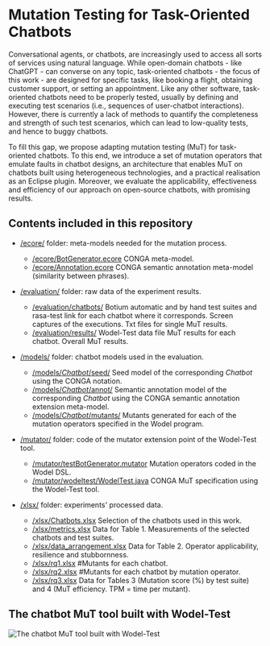 # Mutation Testing for Task-Oriented Chatbots

Conversational agents, or chatbots, are increasingly used to access all sorts of services using natural language. While open-domain chatbots - like ChatGPT - can converse on any topic, task-oriented chatbots - the focus of this work - are designed for specific tasks, like booking a flight, obtaining customer support, or setting an appointment. Like any other software, task-oriented chatbots need to be properly tested, usually by defining and executing test scenarios (i.e., sequences of user-chatbot interactions). However, there is currently a lack of methods to quantify the completeness and strength of such test scenarios, which can lead to low-quality tests, and hence to buggy chatbots.

To fill this gap, we propose adapting mutation testing (MuT) for task-oriented chatbots. To this end, we introduce a set of mutation operators that emulate faults in chatbot designs, an architecture that enables MuT on chatbots built using heterogeneous technologies, and a practical realisation as an Eclipse plugin. Moreover, we evaluate the applicability, effectiveness and efficiency of our approach on open-source chatbots, with promising results.

## Contents included in this repository

- [/ecore/](https://anonymous.4open.science/r/MuTChatbots-8969/ecore/README.md) folder: meta-models needed for the mutation process. 
    - [/ecore/BotGenerator.ecore](https://anonymous.4open.science/r/MuTChatbots-8969/ecore/BotGenerator.ecore) CONGA meta-model.
    - [/ecore/Annotation.ecore](https://anonymous.4open.science/r/MuTChatbots-8969/ecore/Annotation.ecore) CONGA semantic annotation meta-model (similarity between phrases).

- [/evaluation/](https://anonymous.4open.science/r/MuTChatbots-8969/evaluation/README.md) folder: raw data of the experiment results. 
    - [/evaluation/chatbots/](https://anonymous.4open.science/r/MuTChatbots-8969/evaluation/chatbots/Rasa_256644.txt) Botium automatic and by hand test suites and rasa-test link for each chatbot where it corresponds. Screen captures of the executions. Txt files for single MuT results.
    - [/evaluation/results/](https://anonymous.4open.science/r/MuTChatbots-8969/evaluation/results/results.txt) Wodel-Test data file MuT results for each chatbot. Overall MuT results. 

- [/models/](https://anonymous.4open.science/r/MuTChatbots-8969/models/README.md) folder: chatbot models used in the evaluation. 
    - [/models/*Chatbot*/seed/](https://anonymous.4open.science/r/MuTChatbots-8969/models/Rasa_256644/seed/Rasa_256644.model) Seed model of the corresponding *Chatbot* using the CONGA notation.
    - [/models/*Chatbot*/annot/](https://anonymous.4open.science/r/MuTChatbots-8969/models/Rasa_256644/annot/Rasa_256644Annotated.model) Semantic annotation model of the corresponding *Chatbot* using the CONGA semantic annotation extension meta-model.
    - [/models/*Chatbot*/mutants/](https://anonymous.4open.science/r/MuTChatbots-8969/models/Rasa_256644/mutants/da/Output0.model) Mutants generated for each of the mutation operators specified in the Wodel program.

- [/mutator/](https://anonymous.4open.science/r/MuTChatbots-8969/mutator/README.md) folder: code of the mutator extension point of the Wodel-Test tool. 
    - [/mutator/testBotGenerator.mutator](https://anonymous.4open.science/r/MuTChatbots-8969/mutator/testBotGenerator.mutator) Mutation operators coded in the Wodel DSL. 
    - [/mutator/wodeltest/WodelTest.java](https://anonymous.4open.science/r/MuTChatbots-8969/mutator/wodeltest/WodelTest.java) CONGA MuT specification using the Wodel-Test tool. 

- [/xlsx/](https://anonymous.4open.science/r/MuTChatbots-8969/xlsx/README.md) folder: experiments' processed data. 
    - [/xlsx/Chatbots.xlsx](https://anonymous.4open.science/r/MuTChatbots-8969/xlsx/Chatbots.xlsx) Selection of the chatbots used in this work.
    - [/xlsx/metrics.xlsx](https://anonymous.4open.science/r/MuTChatbots-8969/xlsx/metrics.xlsx) Data for Table 1. Measurements of the selected chatbots and test suites. 
    - [/xlsx/data_arrangement.xlsx](https://anonymous.4open.science/r/MuTChatbots-8969/xlsx/data_arrangement.xlsx) Data for Table 2. Operator applicability, resilience and stubbornness. 
    - [/xlsx/rq1.xlsx](https://anonymous.4open.science/r/MuTChatbots-8969/xlsx/rq1.xlsx) #Mutants for each chatbot. 
    - [/xlsx/rq2.xlsx](https://anonymous.4open.science/r/MuTChatbots-8969/xlsx/rq2.xlsx) #Mutants for each chatbot by mutation operator. 
    - [/xlsx/rq3.xlsx](https://anonymous.4open.science/r/MuTChatbots-8969/xlsx/rq3.xlsx) Data for Tables 3 (Mutation score (%) by test suite) and 4 (MuT efficiency. TPM = time per mutant). 

## The chatbot MuT tool built with Wodel-Test

![The chatbot MuT tool built with Wodel-Test](https://anonymous.4open.science/r/MuTChatbots-8969/evaluation/chatbots/Rasa_256644/captures/auto.png)

